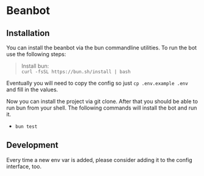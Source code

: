# Beanbot

## Installation
You can install the beanbot via the bun commandline utilities.
To run the bot use the following steps:

>Install bun: <br>
>`curl -fsSL https://bun.sh/install | bash`

Eventually you will need to copy the config
so just `cp .env.example .env` and fill in the values.

Now you can install the project via git clone.
After that you should be able to run bun from your shell.
The following commands will install the bot and run it.

- `bun test`

## Development
Every time a new env var is added, please consider adding
it to the config interface, too.
